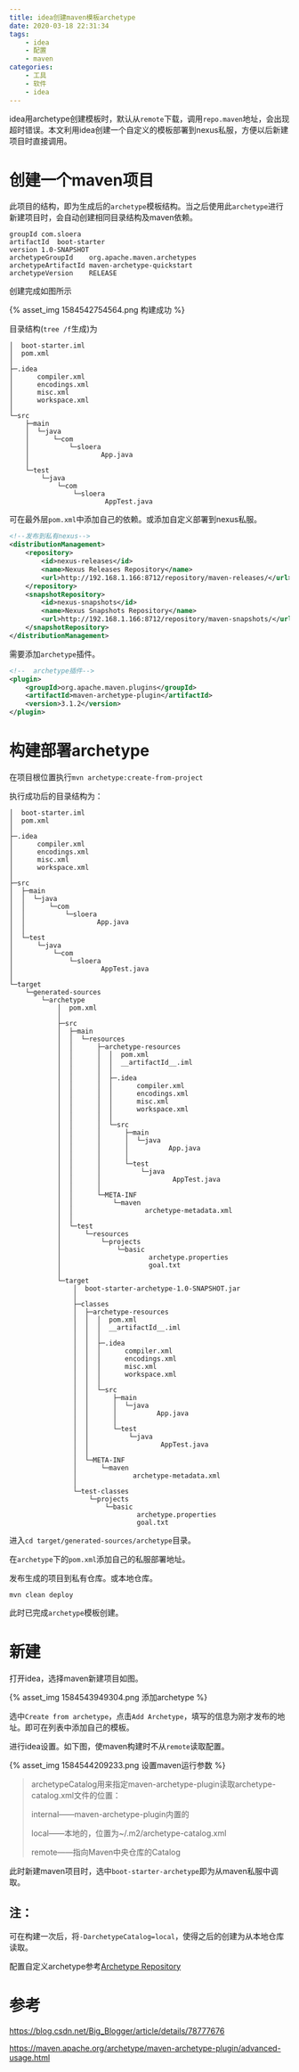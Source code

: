 ```yaml
---
title: idea创建maven模板archetype
date: 2020-03-18 22:31:34
tags:
    - idea
    - 配置
    - maven
categories:
    - 工具
    - 软件
    - idea
---
```


idea用archetype创建模板时，默认从`remote`下载，调用`repo.maven`地址，会出现超时错误。本文利用idea创建一个自定义的模板部署到nexus私服，方便以后新建项目时直接调用。
<!-- more -->

# 创建一个maven项目

此项目的结构，即为生成后的`archetype`模板结构。当之后使用此`archetype`进行新建项目时，会自动创建相同目录结构及maven依赖。

```
groupId	com.sloera
artifactId	boot-starter
version	1.0-SNAPSHOT
archetypeGroupId	org.apache.maven.archetypes
archetypeArtifactId	maven-archetype-quickstart
archetypeVersion	RELEASE
```

创建完成如图所示

{% asset_img 1584542754564.png 构建成功 %}

目录结构(`tree /f`生成)为

```
│  boot-starter.iml
│  pom.xml
│
├─.idea
│      compiler.xml
│      encodings.xml
│      misc.xml
│      workspace.xml
│
└─src
    ├─main
    │  └─java
    │      └─com
    │          └─sloera
    │                  App.java
    │
    └─test
        └─java
            └─com
                └─sloera
                        AppTest.java
```



可在最外层`pom.xml`中添加自己的依赖。或添加自定义部署到nexus私服。

```xml
<!--发布到私有nexus-->
<distributionManagement>
    <repository>
        <id>nexus-releases</id>
        <name>Nexus Releases Repository</name>
        <url>http://192.168.1.166:8712/repository/maven-releases/</url>
    </repository>
    <snapshotRepository>
        <id>nexus-snapshots</id>
        <name>Nexus Snapshots Repository</name>
        <url>http://192.168.1.166:8712/repository/maven-snapshots/</url>
    </snapshotRepository>
</distributionManagement>
```



需要添加`archetype`插件。

```xml
<!--  archetype插件-->
<plugin>
    <groupId>org.apache.maven.plugins</groupId>
    <artifactId>maven-archetype-plugin</artifactId>
    <version>3.1.2</version>
</plugin>
```

# 构建部署archetype

在项目根位置执行`mvn archetype:create-from-project`

执行成功后的目录结构为：

```
│  boot-starter.iml
│  pom.xml
│
├─.idea
│      compiler.xml
│      encodings.xml
│      misc.xml
│      workspace.xml
│
├─src
│  ├─main
│  │  └─java
│  │      └─com
│  │          └─sloera
│  │                  App.java
│  │
│  └─test
│      └─java
│          └─com
│              └─sloera
│                      AppTest.java
│
└─target
    └─generated-sources
        └─archetype
            │  pom.xml
            │
            ├─src
            │  ├─main
            │  │  └─resources
            │  │      ├─archetype-resources
            │  │      │  │  pom.xml
            │  │      │  │  __artifactId__.iml
            │  │      │  │
            │  │      │  ├─.idea
            │  │      │  │      compiler.xml
            │  │      │  │      encodings.xml
            │  │      │  │      misc.xml
            │  │      │  │      workspace.xml
            │  │      │  │
            │  │      │  └─src
            │  │      │      ├─main
            │  │      │      │  └─java
            │  │      │      │          App.java
            │  │      │      │
            │  │      │      └─test
            │  │      │          └─java
            │  │      │                  AppTest.java
            │  │      │
            │  │      └─META-INF
            │  │          └─maven
            │  │                  archetype-metadata.xml
            │  │
            │  └─test
            │      └─resources
            │          └─projects
            │              └─basic
            │                      archetype.properties
            │                      goal.txt
            │
            └─target
                │  boot-starter-archetype-1.0-SNAPSHOT.jar
                │
                ├─classes
                │  ├─archetype-resources
                │  │  │  pom.xml
                │  │  │  __artifactId__.iml
                │  │  │
                │  │  ├─.idea
                │  │  │      compiler.xml
                │  │  │      encodings.xml
                │  │  │      misc.xml
                │  │  │      workspace.xml
                │  │  │
                │  │  └─src
                │  │      ├─main
                │  │      │  └─java
                │  │      │          App.java
                │  │      │
                │  │      └─test
                │  │          └─java
                │  │                  AppTest.java
                │  │
                │  └─META-INF
                │      └─maven
                │              archetype-metadata.xml
                │
                └─test-classes
                    └─projects
                        └─basic
                                archetype.properties
                                goal.txt
```

进入`cd target/generated-sources/archetype`目录。

在`archetype`下的`pom.xml`添加自己的私服部署地址。

发布生成的项目到私有仓库。或本地仓库。

`mvn clean deploy`

此时已完成`archetype`模板创建。

# 新建

打开idea，选择maven新建项目如图。

{% asset_img 1584543949304.png 添加archetype %}

选中`Create from archetype`，点击`Add Archetype`，填写的信息为刚才发布的地址。即可在列表中添加自己的模板。

进行idea设置。如下图，使maven构建时不从`remote`读取配置。

{% asset_img 1584544209233.png 设置maven运行参数 %}

> archetypeCatalog用来指定maven-archetype-plugin读取archetype-catalog.xml文件的位置：
>
> internal——maven-archetype-plugin内置的
>
> local——本地的，位置为~/.m2/archetype-catalog.xml
>
> remote——指向Maven中央仓库的Catalog

此时新建maven项目时，选中`boot-starter-archetype`即为从maven私服中调取。



## 注：

可在构建一次后，将`-DarchetypeCatalog=local`，使得之后的创建为从本地仓库读取。

配置自定义archetype参考[Archetype Repository](https://maven.apache.org/archetype/maven-archetype-plugin/archetype-repository.html)

# 参考

<https://blog.csdn.net/Big_Blogger/article/details/78777676>

<https://maven.apache.org/archetype/maven-archetype-plugin/advanced-usage.html>